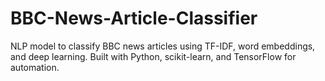 # BBC-News-Article-Classifier
NLP model to classify BBC news articles using TF-IDF, word embeddings, and deep learning. Built with Python, scikit-learn, and TensorFlow for automation.
